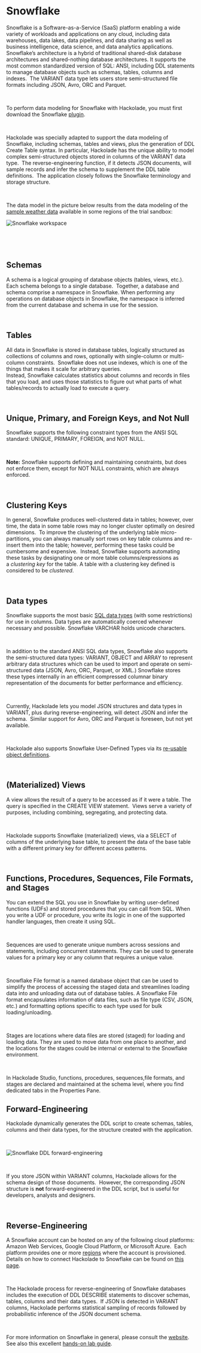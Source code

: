 # Snowflake

Snowflake is a Software-as-a-Service (SaaS) platform enabling a wide variety of workloads and applications on any cloud, including data warehouses, data lakes, data pipelines, and data sharing as well as business intelligence, data science, and data analytics applications.&nbsp; Snowflake’s architecture is a hybrid of traditional shared-disk database architectures and shared-nothing database architectures. It supports the most common standardized version of SQL: ANSI, including DDL statements to manage database objects such as schemas, tables, columns and indexes.&nbsp; The VARIANT data type lets users store semi-structured file formats including JSON, Avro, ORC and Parquet.

&nbsp;

To perform data modeling for Snowflake with Hackolade, you must first download the Snowflake [plugin](<https://hackolade.com/help/DownloadadditionalDBtargetplugin.html> "target=\"\_blank\"").  

&nbsp;

Hackolade was specially adapted to support the data modeling of Snowflake, including schemas, tables and views, plus the generation of DDL Create Table syntax. In particular, Hackolade has the unique ability to model complex semi-structured objects stored in columns of the VARIANT data type.&nbsp; The reverse-engineering function, if it detects JSON documents, will sample records and infer the schema to supplement the DDL table definitions.&nbsp; The application closely follows the Snowflake terminology and storage structure.

&nbsp;

The data model in the picture below results from the data modeling of the [sample weather data](<https://docs.snowflake.com/en/user-guide/sample-data-openweathermap.html> "target=\"\_blank\"") available in some regions of the trial sandbox:

![Snowflake workspace](<lib/Snowflake%20workspace.png>)

&nbsp;

&nbsp;

## Schemas

A schema is a logical grouping of database objects (tables, views, etc.). Each schema belongs to a single database.&nbsp; Together, a database and schema comprise a namespace in Snowflake. When performing any operations on database objects in Snowflake, the namespace is inferred from the current database and schema in use for the session.

&nbsp;

## Tables

All data in Snowflake is stored in database tables, logically structured as collections of columns and rows, optionally with single-column or multi-column constraints.&nbsp; Snowflake does not use indexes, which is one of the things that makes it scale for arbitrary queries. Instead, Snowflake calculates statistics about columns and records in files that you load, and uses those statistics to figure out what parts of what tables/records to actually load to execute a query.

&nbsp;

## Unique, Primary, and Foreign Keys, and Not Null

Snowflake supports the following constraint types from the ANSI SQL standard: UNIQUE, PRIMARY, FOREIGN, and NOT NULL. &nbsp;

&nbsp;

**Note:** Snowflake supports defining and maintaining constraints, but does not enforce them, except for NOT NULL constraints, which are always enforced.

&nbsp;

## Clustering Keys

In general, Snowflake produces well-clustered data in tables; however, over time, the data in some table rows may no longer cluster optimally on desired dimensions.&nbsp; To improve the clustering of the underlying table micro-partitions, you can always manually sort rows on key table columns and re-insert them into the table; however, performing these tasks could be cumbersome and expensive.&nbsp; Instead, Snowflake supports automating these tasks by designating one or more table columns/expressions as a *clustering key* for the table. A table with a clustering key defined is considered to be *clustered*.

&nbsp;

## Data types

Snowflake supports the most basic [SQL data types](<https://docs.snowflake.com/en/sql-reference/intro-summary-data-types.html> "target=\"\_blank\"") (with some restrictions) for use in columns. Data types are automatically coerced whenever necessary and possible. Snowflake VARCHAR holds unicode characters.

&nbsp;

In addition to the standard ANSI SQL data types, Snowflake also supports the semi-structured data types: VARIANT, OBJECT and ARRAY to represent arbitrary data structures which can be used to import and operate on semi-structured data (JSON, Avro, ORC, Parquet, or XML.) Snowflake stores these types internally in an efficient compressed columnar binary representation of the documents for better performance and efficiency.

&nbsp;

Currently, Hackolade lets you model JSON structures and data types in VARIANT, plus during reverse-engineering, will detect JSON and infer the schema.&nbsp; Similar support for Avro, ORC and Parquet is foreseen, but not yet available.

&nbsp;

Hackolade also supports Snowflake User-Defined Types via its [re-usable object definitions](<Reusableobjectsdefinitions.md>).

&nbsp;

## (Materialized) Views

A view allows the result of a query to be accessed as if it were a table. The query is specified in the CREATE VIEW statement.&nbsp; Views serve a variety of purposes, including combining, segregating, and protecting data.

&nbsp;

Hackolade supports Snowflake (materialized) views, via a SELECT of columns of the underlying base table, to present the data of the base table with a different primary key for different access patterns. &nbsp;

&nbsp;

## Functions, Procedures, Sequences, File Formats, and Stages

You can extend the SQL you use in Snowflake by writing user-defined functions (UDFs) and stored procedures that you can call from SQL. When you write a UDF or procedure, you write its logic in one of the supported handler languages, then create it using SQL.

&nbsp;

Sequences are used to generate unique numbers across sessions and statements, including concurrent statements. They can be used to generate values for a primary key or any column that requires a unique value.

&nbsp;

Snowflake File format is a named database object that can be used to simplify the process of accessing the staged data and streamlines loading data into and unloading data out of database tables. A Snowflake File format encapsulates information of data files, such as file type (CSV, JSON, etc.) and formatting options specific to each type used for bulk loading/unloading.

&nbsp;

Stages are locations where data files are stored (staged) for loading and loading data. They are used to move data from one place to another, and the locations for the stages could be internal or external to the Snowflake environment.

&nbsp;

In Hackolade Studio, functions, procedures, sequences,file formats, and stages are declared and maintained at the schema level, where you find dedicated tabs in the Properties Pane.

## Forward-Engineering

Hackolade dynamically generates the DDL script to create schemas, tables, columns and their data types, for the structure created with the application.

&nbsp;

![Snowflake DDL forward-engineering](<lib/Snowflake%20DDL%20forward-engineering.png>)

&nbsp;

If you store JSON within VARIANT columns, Hackolade allows for the schema design of those documents.&nbsp; However, the corresponding JSON structure is **not** forward-engineered in the DDL script, but is useful for developers, analysts and designers.

&nbsp;

## Reverse-Engineering

A Snowflake account can be hosted on any of the following cloud platforms: Amazon Web Services, Google Cloud Platform, or Microsoft Azure.&nbsp; Each platform provides one or more [regions](<https://docs.snowflake.com/en/user-guide/intro-regions.html>) where the account is provisioned.&nbsp; Details on how to connect Hackolade to Snowflake can be found on [this page](<ConnecttoaSnowflakeinstance.md>).

&nbsp;

The Hackolade process for reverse-engineering of Snowflake databases includes the execution of DDL DESCRIBE statements to discover schemas, tables, columns and their data types.&nbsp; If JSON is detected in VARIANT columns, Hackolade performs statistical sampling of records followed by probabilistic inference of the JSON document schema.

&nbsp;

For more information on Snowflake in general, please consult the [website](<https://www.snowflake.com/> "target=\"\_blank\"").&nbsp; See also this excellent [hands-on lab guide](<https://s3.amazonaws.com/snowflake-workshop-lab/Snowflake\_free\_trial\_LabGuide\_deprecate.pdf> "target=\"\_blank\"").


